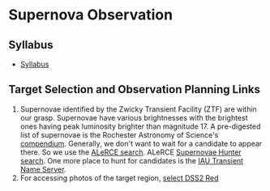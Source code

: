 # Supernova Observation

## Syllabus

* [Syllabus](./syllabus.html)

## Target Selection and Observation Planning Links

1. Supernovae identified by the Zwicky Transient Facility (ZTF) are within our grasp. Supernovae have various brightnesses with the brightest ones having peak luminosity brighter than magnitude 17. A pre-digested list of supernovae is the Rochester Astronomy of Science's [compendium](https://www.rochesterastronomy.org/supernova.html). Generally, we don't want to wait for a candidate to appear there. So we use the [ALeRCE search](https://alerce.online/?selectedClassifier=stamp_classifier&selectedClass=SN&probability=0.23&ndet=1&ndet=3157&ranking=1&firstmjd=60355&count=false&page=1&perPage=20&sortBy=probability&sortDesc=true). ALeRCE [Supernovae Hunter search](https://snhunter.alerce.online). One more place to hunt for candidates is the [IAU Transient Name Server](https://www.wis-tns.org/search).
2. For accessing photos of the target region, [select DSS2 Red](https://skyview.gsfc.nasa.gov/current/cgi/query.pl)
